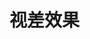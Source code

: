 # 视差效果


<Parallax />
 
<script setup>
import Parallax from '../../components/Parallax.vue'
</script>